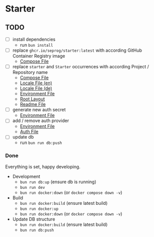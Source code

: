 # Starter

## TODO
 - [ ] install dependencies
   - run `bun install`
 - [ ] replace `ghcr.io/seprog/starter:latest` with according GitHub Container Registry image
   - [Compose File](/docker-compose.yaml)
 - [ ] replace `starter` and `Starter` occurrences with according Project / Repository name
   - [Compose File](/docker-compose.yaml)
   - [Locale File (en)](/locales/en.json)
   - [Locale File (de)](/locales/de.json)
   - [Environment File](/.env)
   - [Root Layout](/src/app/[locale]/layout.tsx)
   - [Readme File](/README.md)
 - [ ] generate new auth secret
   - [Environment File](/.env)
 - [ ] add / remove auth provider
   - [Environment File](/.env)
   - [Auth File](/src/app/lib/auth.ts)
 - [ ] update db
   - run `bun run db:push`

### Done
Everything is set, happy developing.
 - Development
   - `bun run db:up` (ensure db is running)
   - `bun run dev`
   - `bun run docker:down` (or `docker compose down -v`)
 - Build
   - `bun run docker:build` (ensure latest build)
   - `bun run docker:up`
   - `bun run docker:down` (or `docker compose down -v`)
 - Update DB structure
   - `bun run docker:build` (ensure latest build)
   - `bun run db:push`
